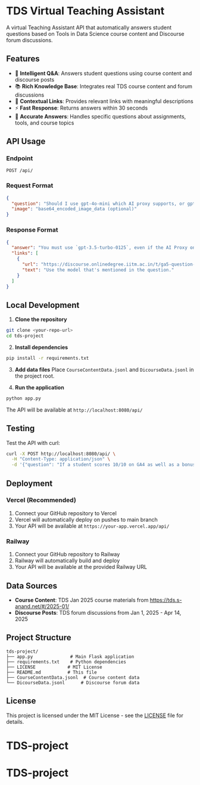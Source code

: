 # TDS Virtual Teaching Assistant

A virtual Teaching Assistant API that automatically answers student questions based on Tools in Data Science course content and Discourse forum discussions.

## Features

- 🤖 **Intelligent Q&A**: Answers student questions using course content and discourse posts
- 📚 **Rich Knowledge Base**: Integrates real TDS course content and forum discussions  
- 🔗 **Contextual Links**: Provides relevant links with meaningful descriptions
- ⚡ **Fast Response**: Returns answers within 30 seconds
- 🎯 **Accurate Answers**: Handles specific questions about assignments, tools, and course topics

## API Usage

### Endpoint
```
POST /api/
```

### Request Format
```json
{
  "question": "Should I use gpt-4o-mini which AI proxy supports, or gpt3.5 turbo?",
  "image": "base64_encoded_image_data (optional)"
}
```

### Response Format
```json
{
  "answer": "You must use `gpt-3.5-turbo-0125`, even if the AI Proxy only supports `gpt-4o-mini`. Use the OpenAI API directly for this question.",
  "links": [
    {
      "url": "https://discourse.onlinedegree.iitm.ac.in/t/ga5-question-8-clarification/155939/4",
      "text": "Use the model that's mentioned in the question."
    }
  ]
}
```

## Local Development

1. **Clone the repository**
```bash
git clone <your-repo-url>
cd tds-project
```

2. **Install dependencies**
```bash
pip install -r requirements.txt
```

3. **Add data files**
Place `CourseContentData.jsonl` and `DicourseData.jsonl` in the project root.

4. **Run the application**
```bash
python app.py
```

The API will be available at `http://localhost:8080/api/`

## Testing

Test the API with curl:
```bash
curl -X POST http://localhost:8080/api/ \
  -H "Content-Type: application/json" \
  -d '{"question": "If a student scores 10/10 on GA4 as well as a bonus, how would it appear on the dashboard?"}'
```

## Deployment

### Vercel (Recommended)
1. Connect your GitHub repository to Vercel
2. Vercel will automatically deploy on pushes to main branch
3. Your API will be available at `https://your-app.vercel.app/api/`

### Railway
1. Connect your GitHub repository to Railway
2. Railway will automatically build and deploy
3. Your API will be available at the provided Railway URL

## Data Sources

- **Course Content**: TDS Jan 2025 course materials from https://tds.s-anand.net/#/2025-01/
- **Discourse Posts**: TDS forum discussions from Jan 1, 2025 - Apr 14, 2025

## Project Structure

```
tds-project/
├── app.py              # Main Flask application
├── requirements.txt    # Python dependencies
├── LICENSE            # MIT License
├── README.md          # This file
├── CourseContentData.jsonl  # Course content data
└── DicourseData.jsonl      # Discourse forum data
```

## License

This project is licensed under the MIT License - see the [LICENSE](LICENSE) file for details.
# TDS-project
# TDS-project
